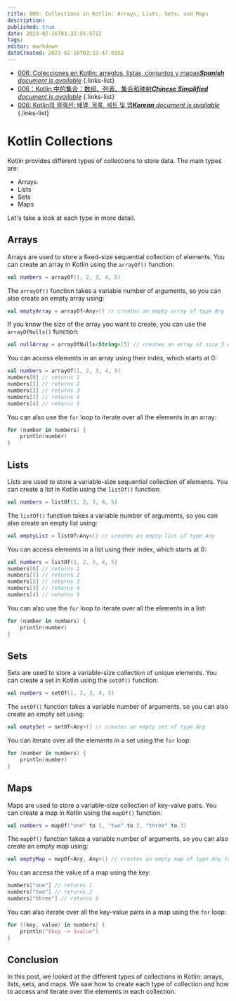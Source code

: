 ```yaml
---
title: 006: Collections in Kotlin: Arrays, Lists, Sets, and Maps
description: 
published: true
date: 2023-02-16T03:32:55.571Z
tags: 
editor: markdown
dateCreated: 2023-02-16T03:32:47.615Z
---
```


- [006: Colecciones en Kotlin: arreglos, listas, conjuntos y mapas***Spanish** document is available*](/es/Knowledge-base/Kotlin/Learning/006-collections-in-kotlin-arrays-lists-sets-and-maps)
{.links-list}
- [006：Kotlin 中的集合：数组、列表、集合和映射***Chinese Simplified** document is available*](/zh/Knowledge-base/Kotlin/Learning/006-collections-in-kotlin-arrays-lists-sets-and-maps)
{.links-list}
- [006: Kotlin의 컬렉션: 배열, 목록, 세트 및 맵***Korean** document is available*](/ko/Knowledge-base/Kotlin/Learning/006-collections-in-kotlin-arrays-lists-sets-and-maps)
{.links-list}


# Kotlin Collections 

Kotlin provides different types of collections to store data. The main types are: 
* Arrays 
* Lists 
* Sets 
* Maps 

Let's take a look at each type in more detail. 

## Arrays 

Arrays are used to store a fixed-size sequential collection of elements. You can create an array in Kotlin using the `arrayOf()` function: 

```kotlin
val numbers = arrayOf(1, 2, 3, 4, 5)
```

The `arrayOf()` function takes a variable number of arguments, so you can also create an empty array using: 

```kotlin
val emptyArray = arrayOf<Any>() // creates an empty array of type Any
```

If you know the size of the array you want to create, you can use the `arrayOfNulls()` function: 

```kotlin
val nullArray = arrayOfNulls<String>(5) // creates an array of size 5 with null elements
```

You can access elements in an array using their index, which starts at 0: 

```kotlin
val numbers = arrayOf(1, 2, 3, 4, 5)
numbers[0] // returns 1
numbers[1] // returns 2
numbers[2] // returns 3
numbers[3] // returns 4
numbers[4] // returns 5
```

You can also use the `for` loop to iterate over all the elements in an array: 

```kotlin
for (number in numbers) {
    println(number)
}
```

## Lists 

Lists are used to store a variable-size sequential collection of elements. You can create a list in Kotlin using the `listOf()` function: 

```kotlin
val numbers = listOf(1, 2, 3, 4, 5)
```

The `listOf()` function takes a variable number of arguments, so you can also create an empty list using: 

```kotlin
val emptyList = listOf<Any>() // creates an empty list of type Any
```

You can access elements in a list using their index, which starts at 0: 

```kotlin
val numbers = listOf(1, 2, 3, 4, 5)
numbers[0] // returns 1
numbers[1] // returns 2
numbers[2] // returns 3
numbers[3] // returns 4
numbers[4] // returns 5
```

You can also use the `for` loop to iterate over all the elements in a list: 

```kotlin
for (number in numbers) {
    println(number)
}
```

## Sets 

Sets are used to store a variable-size collection of unique elements. You can create a set in Kotlin using the `setOf()` function: 

```kotlin
val numbers = setOf(1, 2, 3, 4, 5)
```

The `setOf()` function takes a variable number of arguments, so you can also create an empty set using: 

```kotlin
val emptySet = setOf<Any>() // creates an empty set of type Any
```

You can iterate over all the elements in a set using the `for` loop: 

```kotlin
for (number in numbers) {
    println(number)
}
```

## Maps 

Maps are used to store a variable-size collection of key-value pairs. You can create a map in Kotlin using the `mapOf()` function: 

```kotlin
val numbers = mapOf("one" to 1, "two" to 2, "three" to 3)
```

The `mapOf()` function takes a variable number of arguments, so you can also create an empty map using: 

```kotlin
val emptyMap = mapOf<Any, Any>() // creates an empty map of type Any to Any
```

You can access the value of a map using the key: 

```kotlin
numbers["one"] // returns 1
numbers["two"] // returns 2
numbers["three"] // returns 3
```

You can also iterate over all the key-value pairs in a map using the `for` loop: 

```kotlin
for ((key, value) in numbers) {
    println("$key -> $value")
}
```

## Conclusion 

In this post, we looked at the different types of collections in Kotlin: arrays, lists, sets, and maps. We saw how to create each type of collection and how to access and iterate over the elements in each collection.